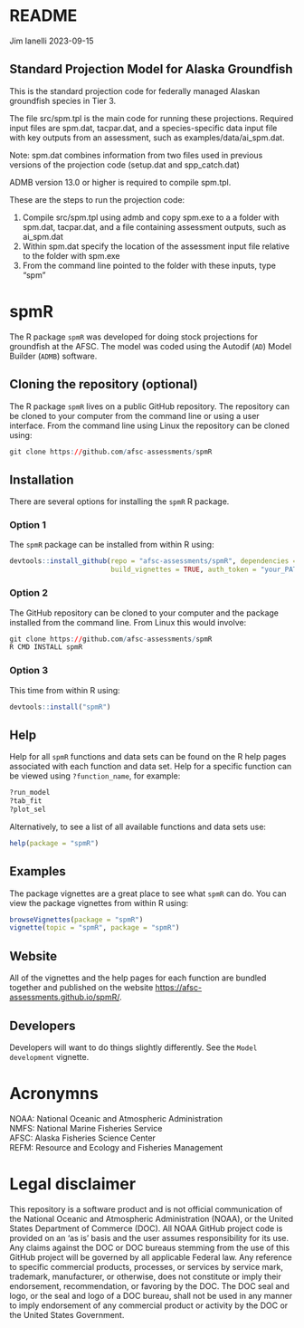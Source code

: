 README
================
Jim Ianelli
2023-09-15

## Standard Projection Model for Alaska Groundfish

This is the standard projection code for federally managed Alaskan
groundfish species in Tier 3.

The file src/spm.tpl is the main code for running these projections.
Required input files are spm.dat, tacpar.dat, and a species-specific
data input file with key outputs from an assessment, such as
examples/data/ai_spm.dat.

Note: spm.dat combines information from two files used in previous
versions of the projection code (setup.dat and spp_catch.dat)

ADMB version 13.0 or higher is required to compile spm.tpl.

These are the steps to run the projection code:  
1. Compile src/spm.tpl using admb and copy spm.exe to a a folder with
spm.dat, tacpar.dat, and a file containing assessment outputs, such as
ai_spm.dat  
2. Within spm.dat specify the location of the assessment input file
relative to the folder with spm.exe  
3. From the command line pointed to the folder with these inputs, type
“spm”  

<!-- README.md is generated from README.Rmd. Please edit that file -->

# spmR

The R package `spmR` was developed for doing stock projections for
groundfish at the AFSC. The model was coded using the Autodif (`AD`)
Model Builder (`ADMB`) software.

## Cloning the repository (optional)

The R package `spmR` lives on a public GitHub repository. The repository
can be cloned to your computer from the command line or using a user
interface. From the command line using Linux the repository can be
cloned using:

``` r
git clone https://github.com/afsc-assessments/spmR
```

## Installation

There are several options for installing the `spmR` R package.

### Option 1

The `spmR` package can be installed from within R using:

``` r
devtools::install_github(repo = "afsc-assessments/spmR", dependencies = TRUE, 
                         build_vignettes = TRUE, auth_token = "your_PAT")
```

### Option 2

The GitHub repository can be cloned to your computer and the package
installed from the command line. From Linux this would involve:

``` r
git clone https://github.com/afsc-assessments/spmR
R CMD INSTALL spmR
```

### Option 3

This time from within R using:

``` r
devtools::install("spmR")
```

## Help

Help for all `spmR` functions and data sets can be found on the R help
pages associated with each function and data set. Help for a specific
function can be viewed using `?function_name`, for example:

``` r
?run_model
?tab_fit
?plot_sel
```

Alternatively, to see a list of all available functions and data sets
use:

``` r
help(package = "spmR")
```

## Examples

The package vignettes are a great place to see what `spmR` can do. You
can view the package vignettes from within R using:

``` r
browseVignettes(package = "spmR")
vignette(topic = "spmR", package = "spmR")
```

## Website

All of the vignettes and the help pages for each function are bundled
together and published on the website
<https://afsc-assessments.github.io/spmR/>.

## Developers

Developers will want to do things slightly differently. See the
`Model development` vignette.

# Acronymns

NOAA: National Oceanic and Atmospheric Administration  
NMFS: National Marine Fisheries Service  
AFSC: Alaska Fisheries Science Center  
REFM: Resource and Ecology and Fisheries Management

# Legal disclaimer

This repository is a software product and is not official communication
of the National Oceanic and Atmospheric Administration (NOAA), or the
United States Department of Commerce (DOC). All NOAA GitHub project code
is provided on an ‘as is’ basis and the user assumes responsibility for
its use. Any claims against the DOC or DOC bureaus stemming from the use
of this GitHub project will be governed by all applicable Federal law.
Any reference to specific commercial products, processes, or services by
service mark, trademark, manufacturer, or otherwise, does not constitute
or imply their endorsement, recommendation, or favoring by the DOC. The
DOC seal and logo, or the seal and logo of a DOC bureau, shall not be
used in any manner to imply endorsement of any commercial product or
activity by the DOC or the United States Government.
